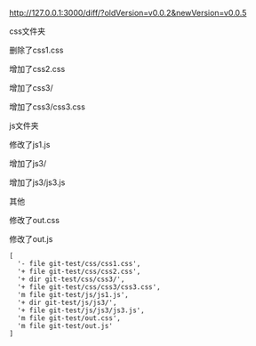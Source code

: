 http://127.0.0.1:3000/diff/?oldVersion=v0.0.2&newVersion=v0.0.5

css文件夹

删除了css1.css

增加了css2.css

增加了css3/

增加了css3/css3.css

js文件夹

修改了js1.js

增加了js3/

增加了js3/js3.js

其他

修改了out.css

修改了out.js

    [
      '- file git-test/css/css1.css',
      '+ file git-test/css/css2.css',
      '+ dir git-test/css/css3/',
      '+ file git-test/css/css3/css3.css',
      'm file git-test/js/js1.js',
      '+ dir git-test/js/js3/',
      '+ file git-test/js/js3/js3.js',
      'm file git-test/out.css',
      'm file git-test/out.js'
    ]
